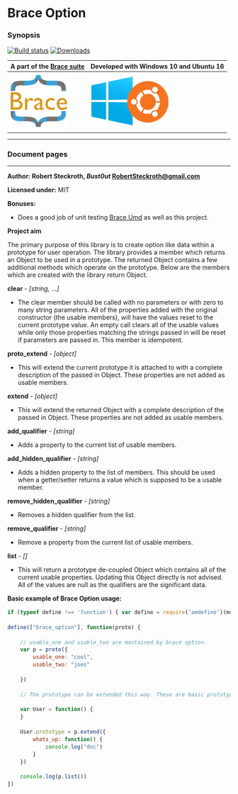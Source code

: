 # Brace Option 
### Synopsis

[![Build status](https://ci.appveyor.com/api/projects/status/brjc2vpthpugvtk2?svg=true)](https://ci.appveyor.com/project/restarian/brace-option) [![Downloads](https://img.shields.io/npm/dm/brace_option.svg?svg=true)](https://npmjs.org/package/brace_option)

| A part of the [Brace suite](https://github.com/restarian/restarian/blob/master/brace/README.md)| Developed with Windows 10 and Ubuntu 16 
| ---- | ----
| ![Brace](https://raw.githubusercontent.com/restarian/restarian/master/brace/doc/image/brace_logo_small.png) | [![Ubuntu on Windows](https://raw.githubusercontent.com/restarian/restarian/master/doc/image/ubuntu_windows_logo.png)](https://github.com/Microsoft/BashOnWindows) | 

---
### Document pages

---

**Author: Robert Steckroth, *Bust0ut* [<RobertSteckroth@gmail.com>](mailto:robertsteckroth@gmail.com)**

**Licensed under:** MIT

**Bonuses:**

* Does a good job of unit testing [Brace Umd](https://npmjs.org/package/brace_umd) as well as this project.

**Project aim**

The primary purpose of this library is to create option like data within a prototype for user operation. 
The library provides a member which returns an Object to be used in a prototype. The returned Object contains a few additional methods which operate on the prototype. Below are the members which are created with the library return Object.

**clear** - *[string, ...]*
	
* The clear member should be called with no parameters or with zero to many string parameters. All of the properties added with the original constructor (the usable members), will have the values reset to the current prototype value. An empty call clears all of the usable values while only those properties matching the strings passed in will be reset if parameters are passed in. This member is idempotent.

**proto_extend** - *[object]*
	
* This will extend the current prototype it is attached to with a complete description of the passed in Object. These properties are not added as usable members.

**extend** - *[object]*
	
* This will extend the returned Object with a complete description of the passed in Object. These properties are not added as usable members.

**add_qualifier** - *[string]*

* Adds a property to the current list of usable members.

**add_hidden_qualifier** - *[string]*

* Adds a hidden property to the list of members. This should be used when a getter/setter returns a value which is supposed to be a usable member.

**remove_hidden_qualifier** - *[string]*

* Removes a hidden qualifier from the list.

**remove_qualifier** - *[string]*
	
* Remove a property from the current list of usable members.

**list** - *[]*

* This will return a prototype de-coupled Object which contains all of the current usable properties. Updating this Object directly is not advised. All of the values are null as the qualifiers are the significant data.


**Basic example of Brace Option usage:**

```javascript
if (typeof define !== 'function') { var define = require('amdefine')(module) }

define(["brace_option"], function(proto) {

	// usable_one and usable_two are mantained by brace option.
	var p = proto({
		usable_one: "cool",
		usable_two: "joes"

	})

	// The prototype can be extended this way. These are basic prototype members.

	var User = function() { 
	}

	User.prototype = p.extend({
		whats_up: function() { 
			console.log("doc")
		}
	})

	console.log(p.list())
})
```
